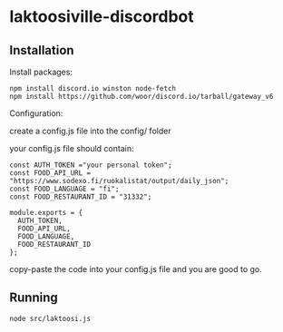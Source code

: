 # laktoosiville-discordbot

## Installation

Install packages:

```
npm install discord.io winston node-fetch
npm install https://github.com/woor/discord.io/tarball/gateway_v6
```

Configuration:

create a config.js file into the config/ folder

your config.js file should contain:

```
const AUTH_TOKEN ="your personal token";
const FOOD_API_URL = "https://www.sodexo.fi/ruokalistat/output/daily_json";
const FOOD_LANGUAGE = "fi";
const FOOD_RESTAURANT_ID = "31332";

module.exports = {
  AUTH_TOKEN,
  FOOD_API_URL,
  FOOD_LANGUAGE,
  FOOD_RESTAURANT_ID
};

```

copy-paste the code into your config.js file and you are good to go.

## Running

```
node src/laktoosi.js
```
